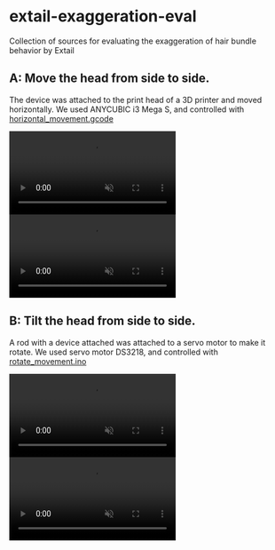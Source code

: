 # extail-exaggeration-eval
 Collection of sources for evaluating the exaggeration of hair bundle behavior by Extail

## A: Move the head from side to side.
The device was attached to the print head of a 3D printer and moved horizontally.
We used ANYCUBIC i3 Mega S, and controlled with [horizontal_movement.gcode](https://github.com/mt-sumikko/extail-exaggeration-eval/blob/master/horizontal_movement.gcode)

<div><video controls src="https://github.com/mt-sumikko/extail-exaggeration-eval/assets/43632737/341cd561-b57d-4c17-95a2-ca6c37fabe3b" muted="true"></video></div>
<div><video controls src="https://github.com/mt-sumikko/extail-exaggeration-eval/assets/43632737/19f7e3aa-a618-483a-bb0e-221f889f220d" muted="true"></video></div>

## B: Tilt the head from side to side.
A rod with a device attached was attached to a servo motor to make it rotate.
We used servo motor DS3218, and controlled with [rotate_movement.ino
](https://github.com/mt-sumikko/extail-exaggeration-eval/blob/master/rotate_movement/rotate_movement.ino)
<div><video controls src="https://github.com/mt-sumikko/extail-exaggeration-eval/assets/43632737/e8c4c4f5-136c-49b4-bf0b-fd062e485318" muted="true"></video></div>
<div><video controls src="https://github.com/mt-sumikko/extail-exaggeration-eval/assets/43632737/0ab036bb-5361-4bc1-915f-5adbbf54d1e5" muted="true"></video></div>

